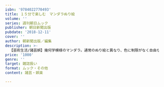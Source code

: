 ```yaml
---
isbn: '9784022770493'
title: １５分で楽しむ　マンダラぬり絵
volume: ''
series: 週刊朝日ムック
publisher: 朝日新聞出版
pubdate: '2018-12-11'
cover: ''
author: 朝新聞出版／編集
description: >-
  【芸術生活/諸芸娯】幾何学模様のマンダラ。通常のぬり絵と異なり、色に制限がなく自由な発想で描けるうえ、絵心がない人でもただ指を動かすだけで作品が完成するので満足感を得ることができる。簡単な作業なので誰でも集中でき、ストレス解消に最適。
price: '1000'
genre: ''
target: 雑誌扱い
format: ムック・その他
content: 諸芸・娯楽

---
```

